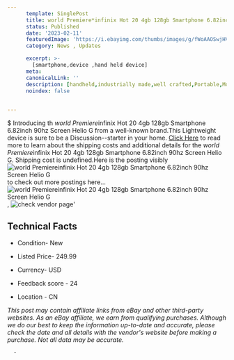 ```yaml
---
      template: SinglePost
      title: world Premiere*infinix Hot 20 4gb 128gb Smartphone 6.82inch 90hz Screen Helio G
      status: Published
      date: '2023-02-11'
      featuredImage: 'https://i.ebayimg.com/thumbs/images/g/fWoAAOSwjHVjxA88/s-l225.jpg'
      category: News , Updates

      excerpt: >-
        [smartphone,device ,hand held device]
      meta:
      canonicalLink: ''
      description: [handheld,industrially made,well crafted,Portable,Mobile,Compact,Convenient,Lightweight,Maneuverable,Man-portable,Miniature,Carriable,Hand-held,Light,Holdable,Transportable,Mobile device,Pocket-sized,On-the-go,Wireless,Cordless,Compact size,Convenient size, smartphone,device ,hand held device]
      noindex: false
      

---
```

$
      Introducing th *world Premiere*infinix Hot 20 4gb 128gb Smartphone 6.82inch 90hz Screen Helio G from a well-known brand.This Lightweight device  is sure to be a Discussion--starter in your home. [Click Here](https://www.ebay.com/itm/314326659622?hash=item492f543226%3Ag%3AfWoAAOSwjHVjxA88&mkevt=1&mkcid=1&mkrid=711-53200-19255-0&campid=%253CePNCampaignId%253E&customid=%253CreferenceId%253E&toolid=10049) to read more to learn about the shipping costs and additional details for the *world Premiere*infinix Hot 20 4gb 128gb Smartphone 6.82inch 90hz Screen Helio G. Shipping cost is undefined.Here is the posting visibly ![*world Premiere*infinix Hot 20 4gb 128gb Smartphone 6.82inch 90hz Screen Helio G](https://i.ebayimg.com/thumbs/images/g/fWoAAOSwjHVjxA88/s-l225.jpg) to check out more postings here... ![*world Premiere*infinix Hot 20 4gb 128gb Smartphone 6.82inch 90hz Screen Helio G](https://i.ebayimg.com/images/g/fWoAAOSwjHVjxA88/s-l960.jpg), ![check vendor page](https://origin-galleryplus.ebayimg.com/ws/web/314326659622_2_0_1/225x225.jpg,https://origin-galleryplus.ebayimg.com/ws/web/314326659622_3_0_1/225x225.jpg,https://origin-galleryplus.ebayimg.com/ws/web/314326659622_4_0_1/225x225.jpg,https://origin-galleryplus.ebayimg.com/ws/web/314326659622_5_0_1/225x225.jpg,https://origin-galleryplus.ebayimg.com/ws/web/314326659622_6_0_1/225x225.jpg)'

      

 ## Technical Facts 



     
      

 - Condition- New 


      

 - Listed Price- 249.99 


      

 - Currency- USD 


      

 - Feedback score - 24 


      

 - Location - CN 


      
      

 *_This post may contain affiliate links from eBay and other third-party websites. As an eBay affiliate, we earn from qualifying purchases. Although we do our best to keep the information up-to-date and accurate, please check the date and all details with the vendor's website before making a purchase. Not all data may be accurate._*




      -
